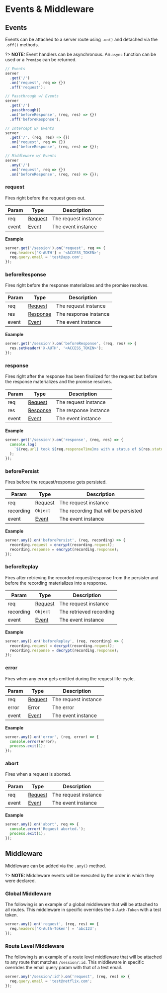 # Events & Middleware

## Events

Events can be attached to a server route using `.on()` and detached via
the `.off()` methods.

?> **NOTE:** Event handlers can be asynchronous. An `async` function can be used
or a `Promise` can be returned.

```js
// Events
server
  .get('/')
  .on('request', req => {})
  .off('request');

// Passthrough w/ Events
server
  .get('/')
  .passthrough()
  .on('beforeResponse', (req, res) => {})
  .off('beforeResponse');

// Intercept w/ Events
server
  .get('/', (req, res) => {})
  .on('request', req => {})
  .on('beforeResponse', (req, res) => {});

// Middleware w/ Events
server
  .any('/')
  .on('request', req => {})
  .on('beforeResponse', (req, res) => {});
```

### request

Fires right before the request goes out.

| Param | Type                      | Description          |
| ----- | ------------------------- | -------------------- |
| req   | [Request](server/request) | The request instance |
| event | [Event](server/event)     | The event instance   |

**Example**

```js
server.get('/session').on('request', req => {
  req.headers['X-AUTH'] = '<ACCESS_TOKEN>';
  req.query.email = 'test@app.com';
});
```

### beforeResponse

Fires right before the response materializes and the promise resolves.

| Param | Type                        | Description           |
| ----- | --------------------------- | --------------------- |
| req   | [Request](server/request)   | The request instance  |
| res   | [Response](server/response) | The response instance |
| event | [Event](server/event)       | The event instance    |

**Example**

```js
server.get('/session').on('beforeResponse', (req, res) => {
  res.setHeader('X-AUTH', '<ACCESS_TOKEN>');
});
```

### response

Fires right after the response has been finalized for the request but before
the response materializes and the promise resolves.

| Param | Type                        | Description           |
| ----- | --------------------------- | --------------------- |
| req   | [Request](server/request)   | The request instance  |
| res   | [Response](server/response) | The response instance |
| event | [Event](server/event)       | The event instance    |

**Example**

```js
server.get('/session').on('response', (req, res) => {
  console.log(
    `${req.url} took ${req.responseTime}ms with a status of ${res.statusCode}.`
  );
});
```

### beforePersist

Fires before the request/response gets persisted.

| Param     | Type                      | Description                          |
| --------- | ------------------------- | ------------------------------------ |
| req       | [Request](server/request) | The request instance                 |
| recording | `Object`                  | The recording that will be persisted |
| event     | [Event](server/event)     | The event instance                   |

**Example**

```js
server.any().on('beforePersist', (req, recording) => {
  recording.request = encrypt(recording.request);
  recording.response = encrypt(recording.response);
});
```

### beforeReplay

Fires after retrieving the recorded request/response from the persister
and before the recording materializes into a response.

| Param     | Type                      | Description             |
| --------- | ------------------------- | ----------------------- |
| req       | [Request](server/request) | The request instance    |
| recording | `Object`                  | The retrieved recording |
| event     | [Event](server/event)     | The event instance      |

**Example**

```js
server.any().on('beforeReplay', (req, recording) => {
  recording.request = decrypt(recording.request);
  recording.response = decrypt(recording.response);
});
```

### error

Fires when any error gets emitted during the request life-cycle.

| Param | Type                      | Description          |
| ----- | ------------------------- | -------------------- |
| req   | [Request](server/request) | The request instance |
| error | Error                     | The error            |
| event | [Event](server/event)     | The event instance   |

**Example**

```js
server.any().on('error', (req, error) => {
  console.error(error);
  process.exit(1);
});
```

### abort

Fires when a request is aborted.

| Param | Type                      | Description          |
| ----- | ------------------------- | -------------------- |
| req   | [Request](server/request) | The request instance |
| event | [Event](server/event)     | The event instance   |

**Example**

```js
server.any().on('abort', req => {
  console.error('Request aborted.');
  process.exit(1);
});
```

## Middleware

Middleware can be added via the `.any()` method.

?> **NOTE:** Middleware events will be executed by the order in which they were
declared.

### Global Middleware

The following is an example of a global middleware that will be attached to all
routes. This middleware in specific overrides the `X-Auth-Token` with a test token.

```js
server.any().on('request', (req, res) => {
  req.headers['X-Auth-Token'] = 'abc123';
});
```

### Route Level Middleware

The following is an example of a route level middleware that will be attached to
any route that matches `/session/:id`. This middleware in specific overrides
the email query param with that of a test email.

```js
server.any('/session/:id').on('request', (req, res) => {
  req.query.email = 'test@netflix.com';
});
```
